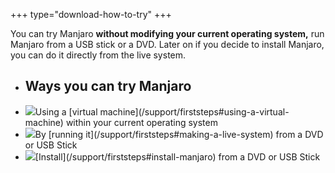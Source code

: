+++
type="download-how-to-try"
+++

<!--- ## Try it now
--- --->
You can try Manjaro <strong>without modifying your current operating system,</strong> run Manjaro from a USB stick or a DVD. Later on if you decide to install Manjaro, you can do it directly from the live system.
<div class="row">
 <ul class="list-group card col-md-12 offset-xl-1 col-xl-10">
 <li class="list-group-item text-center"><h2>Ways you can try Manjaro</h2></li>
    <li class="list-group-item">
   <img src="/img/try/virtual-machine.svg" class="icon">Using a [virtual machine](/support/firststeps#using-a-virtual-machine) within your current operating system
   </li>
<li class="list-group-item"> 
 <img src="/img/try/live-boot.svg" class="icon">By [running it](/support/firststeps#making-a-live-system) from a DVD or USB Stick
  </li>
 <li class="list-group-item">
  <img src="/img/try/virtual-machine.svg" class="icon">[Install](/support/firststeps#install-manjaro) from a DVD or USB Stick
 </li>
</ul>
</div>
